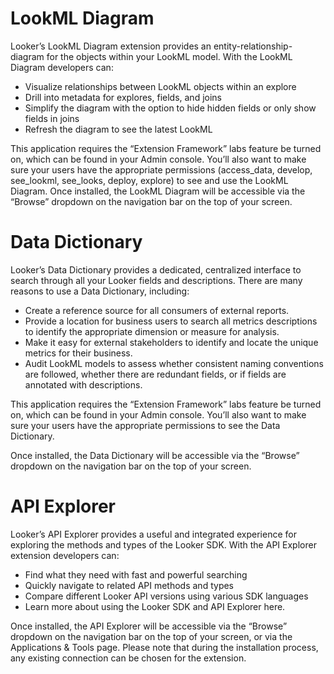 # LookML Diagram

Looker’s LookML Diagram extension provides an entity-relationship-diagram for the objects within your LookML model. With the LookML Diagram developers can:

+ Visualize relationships between LookML objects within an explore
+ Drill into metadata for explores, fields, and joins
+ Simplify the diagram with the option to hide hidden fields or only show fields in joins
+ Refresh the diagram to see the latest LookML

This application requires the “Extension Framework” labs feature be turned on, which can be found in your Admin console. You’ll also want to make sure your users have the appropriate permissions (access_data, develop, see_lookml, see_looks, deploy, explore) to see and use the LookML Diagram. Once installed, the LookML Diagram will be accessible via the “Browse” dropdown on the navigation bar on the top of your screen.


# Data Dictionary

Looker’s Data Dictionary provides a dedicated, centralized interface to search through all your Looker fields and descriptions. There are many reasons to use a Data Dictionary, including:

+ Create a reference source for all consumers of external reports.
+ Provide a location for business users to search all metrics descriptions to identify the appropriate dimension or measure for analysis.
+ Make it easy for external stakeholders to identify and locate the unique metrics for their business.
+ Audit LookML models to assess whether consistent naming conventions are followed, whether there are redundant fields, or if fields are annotated with descriptions.

This application requires the “Extension Framework” labs feature be turned on, which can be found in your Admin console. You’ll also want to make sure your users have the appropriate permissions to see the Data Dictionary.

Once installed, the Data Dictionary will be accessible via the “Browse” dropdown on the navigation bar on the top of your screen.


# API Explorer

Looker’s API Explorer provides a useful and integrated experience for exploring the methods and types of the Looker SDK. With the API Explorer extension developers can:

+ Find what they need with fast and powerful searching
+ Quickly navigate to related API methods and types
+ Compare different Looker API versions using various SDK languages
+ Learn more about using the Looker SDK and API Explorer here.

Once installed, the API Explorer will be accessible via the “Browse” dropdown on the navigation bar on the top of your screen, or via the Applications & Tools page. Please note that during the installation process, any existing connection can be chosen for the extension.

